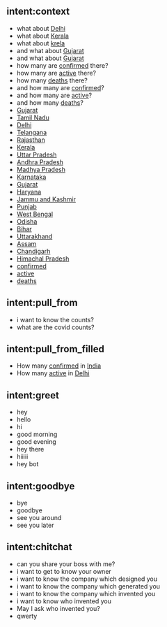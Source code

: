 ## intent:context
- what about [Delhi](location)
- what about [Kerala](location)
- what about [krela](location)
- and what about [Gujarat](location)
- and what about [Gujarat](location)
- how many are [confirmed](count_type) there?
- how many are [active](count_type) there?
- how many [deaths](count_type) there?
- and how many are [confirmed](count_type)?
- and how many are [active](count_type)?
- and how many [deaths](count_type)?
- [Gujarat](location)
- [Tamil Nadu](location)
- [Delhi](location)
- [Telangana](location)
- [Rajasthan](location)
- [Kerala](location)
- [Uttar Pradesh](location)
- [Andhra Pradesh](location)
- [Madhya Pradesh](location)
- [Karnataka](location)
- [Gujarat](location)
- [Haryana](location)
- [Jammu and Kashmir](location)
- [Punjab](location)
- [West Bengal](location)
- [Odisha](location)
- [Bihar](location)
- [Uttarakhand](location)
- [Assam](location)
- [Chandigarh](location)
- [Himachal Pradesh](location)
- [confirmed](count_type)
- [active](count_type)
- [deaths](count_type)


## intent:pull_from
- i want to know the counts?
- what are the covid counts?

## intent:pull_from_filled
- How many [confirmed](count_type) in [India](location)
- How many [active](count_type) in [Delhi](location)
<!-- - [Gujarat](location)
- [Tamil Nadu](location)
- [Delhi](location)
- [Telangana](location)
- [Rajasthan](location)
- [Kerala](location)
- [Uttar Pradesh](location)
- [Andhra Pradesh](location)
- [Madhya Pradesh](location)
- [Karnataka](location)
- [Gujarat](location)
- [Haryana](location)
- [Jammu and Kashmir](location)
- [Punjab](location)
- [West Bengal](location)
- [Odisha](location)
- [Bihar](location)
- [Uttarakhand](location)
- [Assam](location)
- [Chandigarh](location)
- [Himachal Pradesh](location) -->

## intent:greet
- hey
- hello
- hi
- good morning
- good evening
- hey there
- hiiiii
- hey bot

## intent:goodbye
- bye
- goodbye
- see you around
- see you later

## intent:chitchat
- can you share your boss with me?
- i want to get to know your owner
- i want to know the company which designed you
- i want to know the company which generated you
- i want to know the company which invented you
- i want to know who invented you
- May I ask who invented you?
- qwerty